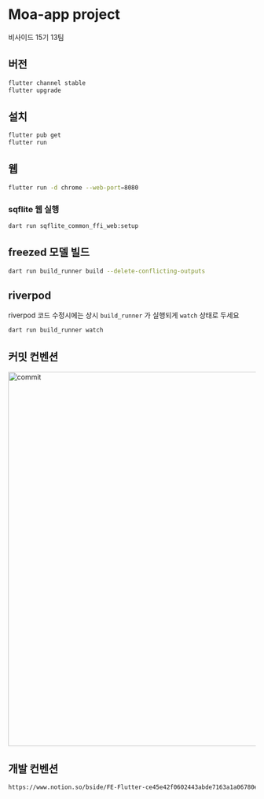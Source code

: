 # Moa-app project

비사이드 15기 13팀

## 버전
```sh
flutter channel stable
flutter upgrade
```
## 설치

```sh
flutter pub get
flutter run
```

## 웹
```sh
flutter run -d chrome --web-port=8080
```
### sqflite 웹 실행

```sh
dart run sqflite_common_ffi_web:setup
```
## freezed 모델 빌드

```sh
dart run build_runner build --delete-conflicting-outputs
```
## riverpod
riverpod 코드 수정시에는 상시 `build_runner` 가 실행되게 `watch` 상태로 두세요
```sh
dart run build_runner watch
```
## 커밋 컨벤션
<img width="762" alt="commit" src="https://github.com/bsideproject/Moa-app/assets/73378472/9c177b86-9fa4-46c8-85a9-a605fa922c61">

## 개발 컨벤션
```sh
https://www.notion.so/bside/FE-Flutter-ce45e42f0602443abde7163a1a06780e?pvs=4
```
